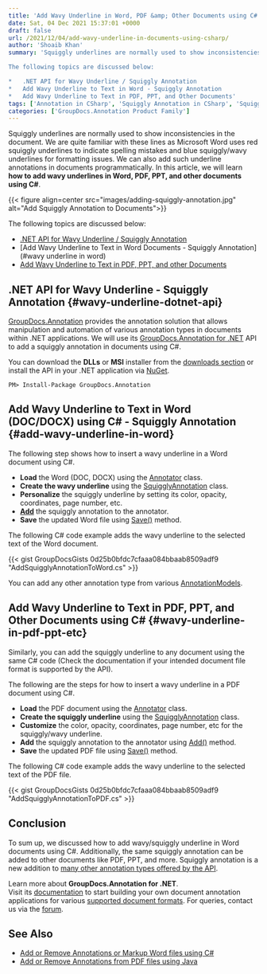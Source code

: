 ```yaml
---
title: 'Add Wavy Underline in Word, PDF &amp; Other Documents using C#'
date: Sat, 04 Dec 2021 15:37:01 +0000
draft: false
url: /2021/12/04/add-wavy-underline-in-documents-using-csharp/
author: 'Shoaib Khan'
summary: 'Squiggly underlines are normally used to show inconsistencies in the document. We are quite familiar with these lines as Microsoft Word uses red squiggly underlines to indicate spelling mistakes and blue squiggly/wavy underlines for formatting issues. We can also add such underline annotations in documents programmatically. In this article, we will learn **how to add wavy underlines in Word, PDF, PPT, and other documents using C#**.

The following topics are discussed below:

*   .NET API for Wavy Underline / Squiggly Annotation
*   Add Wavy Underline to Text in Word - Squiggly Annotation
*   Add Wavy Underline to Text in PDF, PPT, and Other Documents'
tags: ['Annotation in CSharp', 'Squiggly Annotation in CSharp', 'Squiggly Underline in Word', 'Wavy Underline in CSharp', 'Wavy Underline in Word']
categories: ['GroupDocs.Annotation Product Family']
---
```


Squiggly underlines are normally used to show inconsistencies in the document. We are quite familiar with these lines as Microsoft Word uses red squiggly underlines to indicate spelling mistakes and blue squiggly/wavy underlines for formatting issues. We can also add such underline annotations in documents programmatically. In this article, we will learn **how to add wavy underlines in Word, PDF, PPT, and other documents using C#**.



{{< figure align=center src="images/adding-squiggly-annotation.jpg" alt="Add Squiggly Annotation to Documents">}}


The following topics are discussed below:

*   [.NET API for Wavy Underline / Squiggly Annotation](#wavy-underline-dotnet-api)
*   [Add Wavy Underline to Text in Word Documents - Squiggly Annotation](#wavy underline in word)
*   [Add Wavy Underline to Text in PDF, PPT, and other Documents](#wavy-underline-in-pdf-ppt-etc)

## .NET API for Wavy Underline - Squiggly Annotation {#wavy-underline-dotnet-api}

[GroupDocs.Annotation](https://products.groupdocs.com/annotation/) provides the annotation solution that allows manipulation and automation of various annotation types in documents within .NET applications. We will use its [GroupDocs.Annotation for .NET](https://products.groupdocs.com/annotation/net/) API to add a squiggly annotation in documents using C#.

You can download the **DLLs** or **MSI** installer from the [downloads section](https://downloads.groupdocs.com/annotation) or install the API in your .NET application via [NuGet](https://www.nuget.org/packages/groupdocs.annotation).

```
PM> Install-Package GroupDocs.Annotation
```

## Add Wavy Underline to Text in Word (DOC/DOCX) using C# - Squiggly Annotation {#add-wavy-underline-in-word}

The following step shows how to insert a wavy underline in a Word document using C#.

*   **Load** the Word (DOC, DOCX) using the [Annotator](https://apireference.groupdocs.com/annotation/net/groupdocs.annotation/annotator) class.
*   **Create the wavy underline** using the [SquigglyAnnotation](https://apireference.groupdocs.com/annotation/net/groupdocs.annotation.models.annotationmodels/squigglyannotation) class.
*   **Personalize** the squiggly underline by setting its color, opacity, coordinates, page number, etc.
*   [**Add**](https://apireference.groupdocs.com/annotation/net/groupdocs.annotation/annotator/methods/add/index) the squiggly annotation to the annotator.
*   **Save** the updated Word file using [Save()](https://apireference.groupdocs.com/annotation/net/groupdocs.annotation/annotator/methods/save/index) method.

The following C# code example adds the wavy underline to the selected text of the Word document.

{{< gist GroupDocsGists 0d25b0bfdc7cfaaa084bbaab8509adf9 "AddSquigglyAnnotationToWord.cs" >}}

You can add any other annotation type from various [AnnotationModels](https://apireference.groupdocs.com/annotation/net/groupdocs.annotation.models.annotationmodels).

## Add Wavy Underline to Text in PDF, PPT, and Other Documents using C# {#wavy-underline-in-pdf-ppt-etc}

Similarly, you can add the squiggly underline to any document using the same C# code (Check the documentation if your intended document file format is supported by the API).

The following are the steps for how to insert a wavy underline in a PDF document using C#.

*   **Load** the PDF document using the [Annotator](https://apireference.groupdocs.com/annotation/net/groupdocs.annotation/annotator) class.
*   **Create the squiggly underline** using the [SquigglyAnnotation](https://apireference.groupdocs.com/annotation/net/groupdocs.annotation.models.annotationmodels/squigglyannotation) class.
*   **Customize** the color, opacity, coordinates, page number, etc for the squiggly/wavy underline.
*   **Add** the squiggly annotation to the annotator using [Add()](https://apireference.groupdocs.com/annotation/net/groupdocs.annotation/annotator/methods/add/index) method.
*   **Save** the updated PDF file using [Save()](https://apireference.groupdocs.com/annotation/net/groupdocs.annotation/annotator/methods/save/index) method.

The following C# code example adds the wavy underline to the selected text of the PDF file.

{{< gist GroupDocsGists 0d25b0bfdc7cfaaa084bbaab8509adf9 "AddSquigglyAnnotationToPDF.cs" >}}

## Conclusion

To sum up, we discussed how to add wavy/squiggly underline in Word documents using C#. Additionally, the same squiggly annotation can be added to other documents like PDF, PPT, and more. Squiggly annotation is a new addition to [many other annotation types offered by the API](https://apireference.groupdocs.com/annotation/net/groupdocs.annotation.models.annotationmodels).

Learn more about **GroupDocs.Annotation for .NET**. Visit its [documentation](https://docs.groupdocs.com/annotation/net) to start building your own document annotation applications for various [supported document formats](https://docs.groupdocs.com/annotation/net/supported-document-formats/). For queries, contact us via the [forum](https://forum.groupdocs.com/).

## See Also

*   [Add or Remove Annotations or Markup Word files using C#](https://blog.groupdocs.com/2021/06/23/annotate-word-documents-using-csharp/)
*   [Add or Remove Annotations from PDF files using Java](https://blog.groupdocs.com/2021/04/18/annotate-pdf-files-using-java/)




